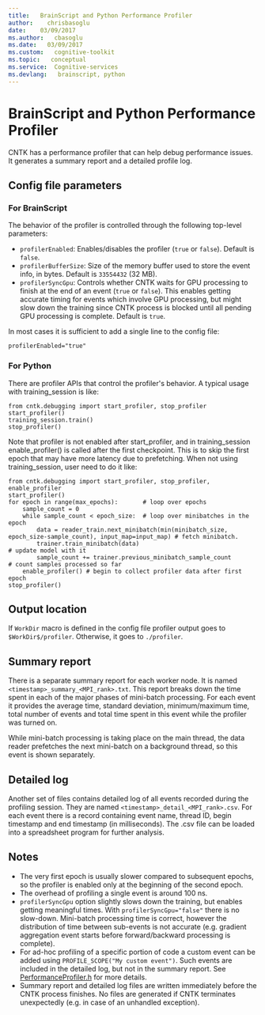 ```yaml
---
title:   BrainScript and Python Performance Profiler
author:    chrisbasoglu
date:    03/09/2017
ms.author:   cbasoglu
ms.date:   03/09/2017
ms.custom:   cognitive-toolkit
ms.topic:   conceptual
ms.service:  Cognitive-services
ms.devlang:   brainscript, python
---
```


# BrainScript and Python Performance Profiler


CNTK has a performance profiler that can help debug performance issues. It generates a summary report and a detailed profile log.

## Config file parameters

### For BrainScript

The behavior of the profiler is controlled through the following top-level parameters:
* `profilerEnabled`: Enables/disables the profiler (`true` or `false`). Default is `false`.
* `profilerBufferSize`: Size of the memory buffer used to store the event info, in bytes. Default is `33554432` (32 MB).
* `profilerSyncGpu`: Controls whether CNTK waits for GPU processing to finish at the end of an event (`true` or `false`). This enables getting accurate timing for events which involve GPU processing, but might slow down the training since CNTK process is blocked until all pending GPU processing is complete. Default is `true`.

In most cases it is sufficient to add a single line to the config file:

    profilerEnabled="true"
    
### For Python

There are profiler APIs that control the profiler's behavior. A typical usage with training_session is like:

    from cntk.debugging import start_profiler, stop_profiler
    start_profiler()
    training_session.train()
    stop_profiler()

Note that profiler is not enabled after start_profiler, and in training_session enable_profiler() is called after the first checkpoint. This is to skip the first epoch that may have more latency due to prefetching. When not using training_session, user need to do it like:

    from cntk.debugging import start_profiler, stop_profiler, enable_profiler
    start_profiler()        
    for epoch in range(max_epochs):       # loop over epochs
        sample_count = 0
        while sample_count < epoch_size:  # loop over minibatches in the epoch
            data = reader_train.next_minibatch(min(minibatch_size, epoch_size-sample_count), input_map=input_map) # fetch minibatch.
            trainer.train_minibatch(data)                                   # update model with it
            sample_count += trainer.previous_minibatch_sample_count         # count samples processed so far
        enable_profiler() # begin to collect profiler data after first epoch
    stop_profiler()

## Output location

If `WorkDir` macro is defined in the config file profiler output goes to `$WorkDir$/profiler`. Otherwise, it goes to `./profiler`.

## Summary report

There is a separate summary report for each worker node. It is named `<timestamp>_summary_<MPI_rank>.txt`. This report breaks down the time spent in each of the major phases of mini-batch processing. For each event it provides the average time, standard deviation, minimum/maximum time, total number of events and total time spent in this event while the profiler was turned on.

While mini-batch processing is taking place on the main thread, the data reader prefetches the next mini-batch on a background thread, so this event is shown separately.

## Detailed log
Another set of files contains detailed log of all events recorded during the profiling session. They are named `<timestamp>_detail_<MPI_rank>.csv`. For each event there is a record containing event name, thread ID, begin timestamp and end timestamp (in milliseconds). The .csv file can be loaded into a spreadsheet program for further analysis.

## Notes
* The very first epoch is usually slower compared to subsequent epochs, so the profiler is enabled only at the beginning of the second epoch.
* The overhead of profiling a single event is around 100 ns.
* `profilerSyncGpu` option slightly slows down the training, but enables getting meaningful times. With `profilerSyncGpu="false"` there is no slow-down. Mini-batch processing time is correct, however the distribution of time between sub-events is not accurate (e.g. gradient aggregation event starts before forward/backward processing is complete).
* For ad-hoc profiling of a specific portion of code a custom event can be added using `PROFILE_SCOPE("My custom event")`. Such events are included in the detailed log, but not in the summary report. See [PerformanceProfiler.h](https://github.com/Microsoft/CNTK/blob/master/Source/PerformanceProfilerDll/PerformanceProfiler.h) for more details.
* Summary report and detailed log files are written immediately before the CNTK process finishes. No files are generated if CNTK terminates unexpectedly (e.g. in case of an unhandled exception).
